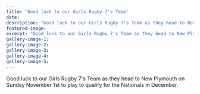 ```yaml
---
title: "Good luck to our Girls Rugby 7's Team"
date: 
description: "Good luck to our Girls Rugby 7's Team as they head to New Plymouth on Sunday November 1st to play to qualify for the Nationals in December."
featured-image: 
excerpt: "Good luck to our Girls Rugby 7's Team as they head to New Plymouth on Sunday November 1st to play to qualify for the Nationals in December."
gallery-image-1: 
gallery-image-2: 
gallery-image-3: 
gallery-image-4: 
gallery-image-5: 
---
```


<p><span>Good luck to our Girls Rugby 7's Team as they head to New Plymouth on Sunday November 1st to play to qualify for the Nationals in December.</span></p>

